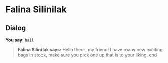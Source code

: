 # Falina Silinilak
## Dialog

**You say:** `hail`



>**Falina Silinilak says:** Hello there, my friend! I have many new exciting bags in stock, make sure you pick one up that is to your liking.
end

